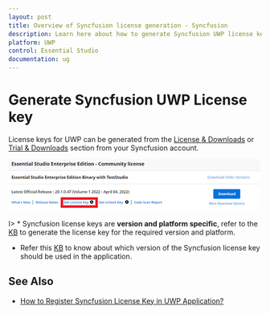```yaml
---
layout: post
title: Overview of Syncfusion license generation - Syncfusion
description: Learn here about how to generate Syncfusion UWP license key for syncfusion UWP application for the license validation.
platform: UWP
control: Essential Studio
documentation: ug
---
```



# Generate Syncfusion UWP License key

License keys for UWP can be generated from the [License & Downloads](https://syncfusion.com/account/downloads) or [Trial & Downloads](https://www.syncfusion.com/account/manage-trials/downloads) section from your Syncfusion account. 

![Get License Key](licensing-images/generate-license.png)

I> * Syncfusion license keys are **version and platform specific**, refer to the [KB](https://www.syncfusion.com/kb/8976/how-to-generate-license-key-for-licensed-products) to generate the license key for the required version and platform.
* Refer this [KB](https://www.syncfusion.com/kb/8951/which-version-syncfusion-license-key-should-i-use-in-my-application) to know about which version of the Syncfusion license key should be used in the application.


## See Also

* [How to Register Syncfusion License Key in UWP Application?](https://help.syncfusion.com/uwp/licensing/registering-license-keys)